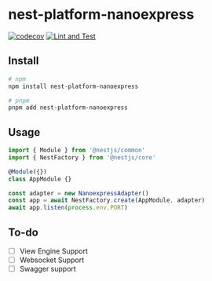 # nest-platform-nanoexpress

[![codecov](https://codecov.io/gh/asomethings/nest-platform-nanoexpress/branch/main/graph/badge.svg?token=8IXYG2705Y)](https://codecov.io/gh/asomethings/nest-platform-nanoexpress)
[![Lint and Test](https://github.com/asomethings/nest-platform-nanoexpress/actions/workflows/lint_test.yml/badge.svg)](https://github.com/asomethings/nest-platform-nanoexpress/actions/workflows/lint_test.yml)

## Install


```bash
# npm
npm install nest-platform-nanoexpress

# pnpm
pnpm add nest-platform-nanoexpress
```

## Usage

```typescript
import { Module } from '@nestjs/common'
import { NestFactory } from '@nestjs/core'

@Module({})
class AppModule {}

const adapter = new NanoexpressAdapter()
const app = await NestFactory.create(AppModule, adapter)
await app.listen(process.env.PORT)
```

## To-do
- [ ] View Engine Support
- [ ] Websocket Support
- [ ] Swagger support
